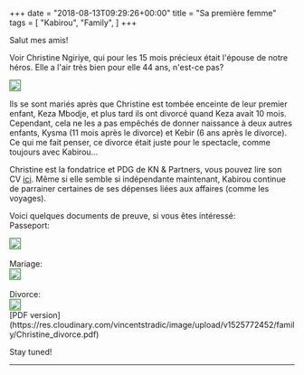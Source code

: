 +++
date = "2018-08-13T09:29:26+00:00"
title = "Sa première femme"
tags = [
    "Kabirou",
    "Family",
]
+++

Salut mes amis!

Voir Christine Ngiriye, qui pour les 15 mois précieux était l'épouse de notre héros. Elle a l'air très bien pour elle 44 ans, n'est-ce pas?
<div class="container" style="width:auto">
  <a target="blank" href="https://image.ibb.co/i744ty/Christine_photo.jpg">
    <img src="https://image.ibb.co/i744ty/Christine_photo.jpg" style="padding:1px;border:thin solid green;max-width:100%">
  </a>
</div>
<!--more-->

Ils se sont mariés après que Christine est tombée enceinte de leur premier enfant, Keza Mbodje, et plus tard ils ont divorcé quand Keza avait 10 mois. Cependant, cela ne les a pas empêchés de donner naissance à deux autres enfants, Kysma (11 mois après le divorce) et Kebir (6 ans après le divorce). Ce qui me fait penser, ce divorce était juste pour le spectacle, comme toujours avec Kabirou...

Christine est la fondatrice et PDG de KN & Partners, vous pouvez lire son CV [ici](http://www.knandpartners.com/our-people-2/). Même si elle semble si indépendante maintenant, Kabirou continue de parrainer certaines de ses dépenses liées aux affaires (comme les voyages).

Voici quelques documents de preuve, si vous êtes intéressé:
<br>
Passeport:
<div class="container" style="width:auto">
  <a target="blank" href="https://image.ibb.co/kAkAYy/Christine_passeport_pic.jpg">
    <img src="https://image.ibb.co/kAkAYy/Christine_passeport_pic.jpg" style="padding:1px;border:thin solid green;max-width:100%">
  </a>
</div>
<br>
Mariage:
<div class="container" style="width:auto">
  <a target="blank" href="https://image.ibb.co/jdrHDy/Christine_marriage_pic.jpg">
    <img src="https://image.ibb.co/jdrHDy/Christine_marriage_pic.jpg" style="padding:1px;border:thin solid green;max-width:100%">
  </a>
</div>
<br>
Divorce:
<div class="container" style="width:auto">
  <a target="blank" href="https://image.ibb.co/kznJLd/Christine_divorce_pic.jpg">
    <img src="https://image.ibb.co/kznJLd/Christine_divorce_pic.jpg" style="padding:1px;border:thin solid green;max-width:100%">
  </a>
</div>
[PDF version](https://res.cloudinary.com/vincentstradic/image/upload/v1525772452/family/Christine_divorce.pdf)
<br>

Stay tuned!
<hr>
